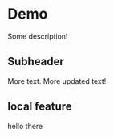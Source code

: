 # Demo

Some description!

## Subheader

More text. More updated text!

## local feature

hello there
